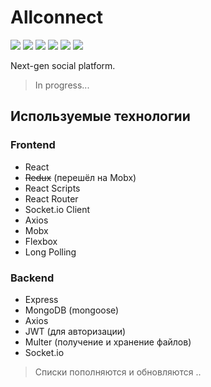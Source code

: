 # Allconnect

<p align="left">
<img src="https://raster.shields.io/github/last-commit/in7erval/allconnect">
<img src="https://raster.shields.io/badge/made_by-in7erval-blue">
<img src="https://raster.shields.io/github/repo-size/in7erval/allconnect">
<a href="https://sonarcloud.io/summary/new_code?id=in7erval_allconnect"><img src="https://sonarcloud.io/api/project_badges/measure?project=in7erval_allconnect&metric=ncloc"></a>
<a href="https://sonarcloud.io/summary/new_code?id=in7erval_allconnect"><img src="https://sonarcloud.io/api/project_badges/measure?project=in7erval_allconnect&metric=reliability_rating"></a>
<a href="https://sonarcloud.io/summary/new_code?id=in7erval_allconnect"><img src="https://sonarcloud.io/api/project_badges/measure?project=in7erval_allconnect&metric=sqale_rating"></a>
</p>

Next-gen social platform.
>In progress...

## Используемые технологии

### Frontend

- React
- ~~Redux~~ (перешёл на Mobx)
- React Scripts
- React Router
- Socket.io Client
- Axios
- Mobx
- Flexbox
- Long Polling


### Backend

- Express
- MongoDB (mongoose)
- Axios
- JWT (для авторизации)
- Multer (получение и хранение файлов)
- Socket.io

> Списки пополняются и обновляются ..

